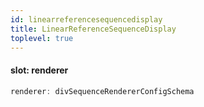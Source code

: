 ```yaml
---
id: linearreferencesequencedisplay
title: LinearReferenceSequenceDisplay
toplevel: true
---
```


#### slot: renderer

```js
renderer: divSequenceRendererConfigSchema
```
